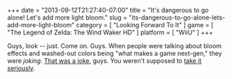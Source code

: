 +++
date = "2013-09-12T21:27:40-07:00"
title = "It's dangerous to go alone!  Let's add more light bloom."
slug = "its-dangerous-to-go-alone-lets-add-more-light-bloom"
category = [ "Looking Forward To It" ]
game = [ "The Legend of Zelda: The Wind Waker HD" ]
platform = [ "WiiU" ]
+++

Guys, look -- just.  Come on.  Guys.  When people were talking about bloom effects and washed-out colors being "what makes a game next-gen," they were <i>joking</i>.  <a href="http://www.vgcats.com/comics/?strip_id=222">That was a joke</a>, guys.  You weren't supposed to <a href="http://www.joystiq.com/2013/09/11/zelda-wind-waker-hd-graphics-compared-to-gamecube-version/">take it seriously</a>.
